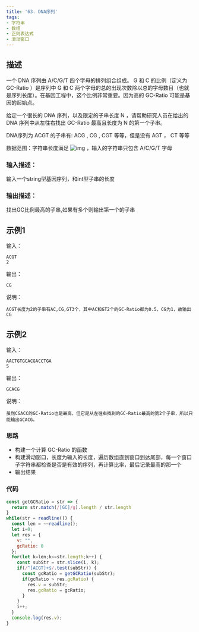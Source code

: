 ```yaml
---
title: '63. DNA序列'
tags:
- 字符串
- 数组
- 正则表达式
- 滑动窗口
---
```


## 描述

一个 DNA 序列由 A/C/G/T 四个字母的排列组合组成。 G 和 C 的比例（定义为 GC-Ratio ）是序列中 G 和 C 两个字母的总的出现次数除以总的字母数目（也就是序列长度）。在基因工程中，这个比例非常重要。因为高的 GC-Ratio 可能是基因的起始点。

给定一个很长的 DNA 序列，以及限定的子串长度 N ，请帮助研究人员在给出的 DNA 序列中从左往右找出 GC-Ratio 最高且长度为 N 的第一个子串。

DNA序列为 ACGT 的子串有: ACG , CG , CGT 等等，但是没有 AGT ， CT 等等

数据范围：字符串长度满足 ![img](https://www.nowcoder.com/equation?tex=1%20%5Cle%20n%20%5Cle%201000%20%5C) ，输入的字符串只包含 A/C/G/T 字母

### 输入描述：

输入一个string型基因序列，和int型子串的长度

### 输出描述：

找出GC比例最高的子串,如果有多个则输出第一个的子串

## 示例1

输入：

```
ACGT
2
```



输出：

```
CG
```



说明：

```
ACGT长度为2的子串有AC,CG,GT3个，其中AC和GT2个的GC-Ratio都为0.5，CG为1，故输出CG   
```

## 示例2

输入：

```
AACTGTGCACGACCTGA
5
```



输出：

```
GCACG
```



说明：

```
虽然CGACC的GC-Ratio也是最高，但它是从左往右找到的GC-Ratio最高的第2个子串，所以只能输出GCACG。   
```

### 思路

- 构建一个计算 GC-Ratio 的函数
- 构建滑动窗口，长度为输入的长度，遍历数组直到窗口到达尾部，每一个窗口子字符串都检查是否是有效的序列，再计算比率，最后记录最高的那一个
- 输出结果

### 代码

```js
const getGCRatio = str => {
  return str.match(/[GC]/g).length / str.length
}
while(str = readline()) {
  const len = ~~readline();
  let i=0;
  let res = {
    v: "",
    gcRatio: 0
  };
  for(let k=len;k<=str.length;k++) {
    const subStr = str.slice(i, k);
    if(/^[ACGT]+$/.test(subStr)) {
      const gcRatio = getGCRatio(subStr);
      if(gcRatio > res.gcRatio) {
        res.v = subStr;
        res.gcRatio = gcRatio;
      }
    }
    i++;
  }
  console.log(res.v);
}
```


